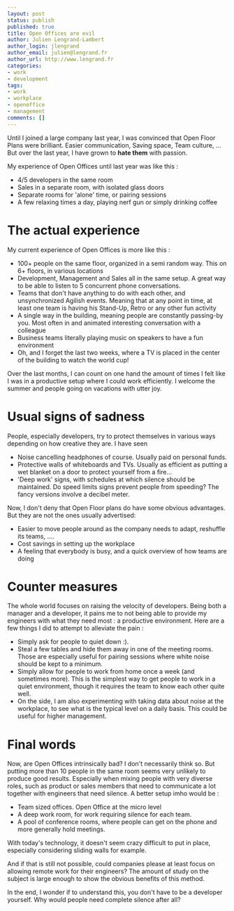 ```yaml
---
layout: post
status: publish
published: true
title: Open Offices are evil
author: Julien Lengrand-Lambert
author_login: jlengrand
author_email: julien@lengrand.fr
author_url: http://www.lengrand.fr
categories:
- work
- development
tags:
- work
- workplace
- openoffice
- management
comments: []
---
```


Until I joined a large company last year, I was convinced that Open Floor Plans were brilliant. Easier communication, Saving space, Team culture, ... But over the last year, I have grown to **hate them** with passion.

My experience of Open Offices until last year was like this :

* 4/5 developers in the same room
* Sales in a separate room, with isolated glass doors
* Separate rooms for 'alone' time, or pairing sessions
* A few relaxing times a day, playing nerf gun or simply drinking coffee

# The actual experience

My current experience of Open Offices is more like this :

* 100+ people on the same floor, organized in a semi random way. This on 6+ floors, in various locations
* Development, Management and Sales all in the same setup. A great way to be able to listen to 5 concurrent phone conversations.
* Teams that don't have anything to do with each other, and unsynchronized Agilish events. Meaning that at any point in time, at least one team is having his Stand-Up, Retro or any other fun activity
* A single way in the building, meaning people are constantly passing-by you. Most often in and animated interesting conversation with a colleague
* Business teams literally playing music on speakers to have a fun environment
* Oh, and I forget the last two weeks, where a TV is placed in the center of the building to watch the world cup!

Over the last months, I can count on one hand the amount of times I felt like I was in a productive setup where I could work efficiently. I welcome the summer and people going on vacations with utter joy.

# Usual signs of sadness

People, especially developers, try to protect themselves in various ways depending on how creative they are. I have seen

* Noise cancelling headphones of course. Usually paid on personal funds.
* Protective walls of whiteboards and TVs. Usually as efficient as putting a wet blanket on a door to protect yourself from a fire...
* 'Deep work' signs, with schedules at which silence should be maintained. Do speed limits signs prevent people from speeding? The fancy versions involve a decibel meter.

Now, I don't deny that Open Floor plans do have some obvious advantages. But they are not the ones usually advertised:

* Easier to move people around as the company needs to adapt, reshuffle its teams, ....
* Cost savings in setting up the workplace
* A feeling that everybody is busy, and a quick overview of how teams are doing

# Counter measures

The whole world focuses on raising the velocity of developers. Being both a manager and a developer, it pains me to not being able to provide my engineers with what they need most : a productive environment. Here are a few things I did to attempt to alleviate the pain :

* Simply ask for people to quiet down :).
* Steal a few tables and hide them away in one of the meeting rooms. Those are especially useful for pairing sessions where white noise should be kept to a minimum.
* Simply allow for people to work from home once a week (and sometimes more). This is the simplest way to get people to work in a quiet environment, though it requires the team to know each other quite well.
* On the side, I am also experimenting with taking data about noise at the workplace, to see what is the typical level on a daily basis. This could be useful for higher management.

# Final words

Now, are Open Offices intrinsically bad? I don't necessarily think so. But putting more than 10 people in the same room seems very unlikely to produce good results. Especially when mixing people with very diverse roles, such as product or sales members that need to communicate a lot together with engineers that need silence. A better setup imho would be :


* Team sized offices. Open Office at the micro level
* A deep work room, for work requiring silence for each team.
* A pool of conference rooms, where people can get on the phone and more generally hold meetings.

With today's technology, it doesn't seem crazy difficult to put in place, especially considering sliding walls for example.

And if that is still not possible, could companies please at least focus on allowing remote work for their engineers? The amount of study on the subject is large enough to show the obvious benefits of this method.

In the end, I wonder if to understand this, you don't have to be a developer yourself. Why would people need complete silence after all?